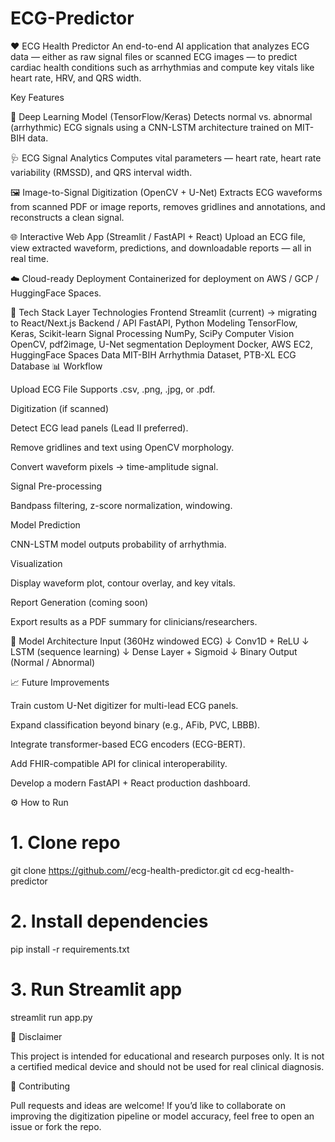 # ECG-Predictor
❤️ ECG Health Predictor  An end-to-end AI application that analyzes ECG data — either as raw signal files or scanned ECG images — to predict cardiac health conditions such as arrhythmias and compute key vitals like heart rate, HRV, and QRS width.


Key Features

🧠 Deep Learning Model (TensorFlow/Keras)
Detects normal vs. abnormal (arrhythmic) ECG signals using a CNN-LSTM architecture trained on MIT-BIH data.

🩺 ECG Signal Analytics
Computes vital parameters — heart rate, heart rate variability (RMSSD), and QRS interval width.

🖼️ Image-to-Signal Digitization (OpenCV + U-Net)
Extracts ECG waveforms from scanned PDF or image reports, removes gridlines and annotations, and reconstructs a clean signal.

🌐 Interactive Web App (Streamlit / FastAPI + React)
Upload an ECG file, view extracted waveform, predictions, and downloadable reports — all in real time.

☁️ Cloud-ready Deployment
Containerized for deployment on AWS / GCP / HuggingFace Spaces.

🧩 Tech Stack
Layer	Technologies
Frontend	Streamlit (current) → migrating to React/Next.js
Backend / API	FastAPI, Python
Modeling	TensorFlow, Keras, Scikit-learn
Signal Processing	NumPy, SciPy
Computer Vision	OpenCV, pdf2image, U-Net segmentation
Deployment	Docker, AWS EC2, HuggingFace Spaces
Data	MIT-BIH Arrhythmia Dataset, PTB-XL ECG Database
📊 Workflow

Upload ECG File
Supports .csv, .png, .jpg, or .pdf.

Digitization (if scanned)

Detect ECG lead panels (Lead II preferred).

Remove gridlines and text using OpenCV morphology.

Convert waveform pixels → time-amplitude signal.

Signal Pre-processing

Bandpass filtering, z-score normalization, windowing.

Model Prediction

CNN-LSTM model outputs probability of arrhythmia.

Visualization

Display waveform plot, contour overlay, and key vitals.

Report Generation (coming soon)

Export results as a PDF summary for clinicians/researchers.

🧠 Model Architecture
Input (360Hz windowed ECG)
        ↓
Conv1D + ReLU
        ↓
LSTM (sequence learning)
        ↓
Dense Layer + Sigmoid
        ↓
Binary Output (Normal / Abnormal)

📈 Future Improvements

Train custom U-Net digitizer for multi-lead ECG panels.

Expand classification beyond binary (e.g., AFib, PVC, LBBB).

Integrate transformer-based ECG encoders (ECG-BERT).

Add FHIR-compatible API for clinical interoperability.

Develop a modern FastAPI + React production dashboard.

⚙️ How to Run
# 1. Clone repo
git clone https://github.com/<yourusername>/ecg-health-predictor.git
cd ecg-health-predictor

# 2. Install dependencies
pip install -r requirements.txt

# 3. Run Streamlit app
streamlit run app.py

📄 Disclaimer

This project is intended for educational and research purposes only.
It is not a certified medical device and should not be used for real clinical diagnosis.

🤝 Contributing

Pull requests and ideas are welcome!
If you’d like to collaborate on improving the digitization pipeline or model accuracy, feel free to open an issue or fork the repo.
